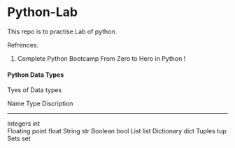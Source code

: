 # Python-Lab

This repo is to practise Lab of python.

Refrences.
1. Complete Python Bootcamp From Zero to Hero in Python !



#### Python Data Types
Tyes of Data types

Name                    Type            Discription
----------------        ------          -------------
Integers                 int            
Floating point           float
String                   str
Boolean                  bool
List                     list
Dictionary               dict
Tuples                   tup
Sets                     set
